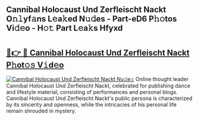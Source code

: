 ## Cannibal Holocaust Und Zerfleischt Nackt O𝚗𝚕yf𝚊ns L𝚎a𝚔ed N𝚞𝚍es - Part-eD6 P𝚑𝚘tos Vi𝚍𝚎o - H𝚘𝚝 Part L𝚎a𝚔s Hfyxd

# <h2><a href="http://kf48p03.oniu.top/?m=Cannibal+Holocaust+Und+Zerfleischt+Nackt">🔗👉 🔴 Cannibal Holocaust Und Zerfleischt Nackt P𝚑ot𝚘𝚜 V𝚒d𝚎o</a></h2>

[![Cannibal Holocaust Und Zerfleischt Nackt Nu𝚍e𝚜](https://i.imgur.com/0qMVB7G.gif)](http://kf48p03.oniu.top/?m=Cannibal+Holocaust+Und+Zerfleischt+Nackt)
Online thought leader Cannibal Holocaust Und Zerfleischt Nackt, celebrated for publishing dance and lifestyle material, consisting of performances and personal blogs. Cannibal Holocaust Und Zerfleischt Nackt's public persona is characterized by its sincerity and openness, while the intricacies of his personal life remain shrouded in mystery.  
